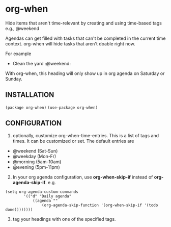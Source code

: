 # org-when
Hide items that aren't time-relevant by creating and using time-based tags e.g., @weekend
 
Agendas can get filled with tasks that can't be completed in the current time context. org-when will hide tasks that aren't doable right now.

For example

* Clean the yard        :@weekend:

With org-when, this heading will only show up in org agenda on Saturday or Sunday.

## INSTALLATION

```(package org-when)```
```(use-package org-when)```

## CONFIGURATION

1. optionally, customize org-when-time-entries. This is a list of tags and times. It can be customized or set.
The default entries are

- @weekend (Sat-Sun)
- @weekday (Mon-Fr)
- @morning (5am-10am)
- @evening (5pm-11pm)

2. In your org agenda configuration, use __org-when-skip-if__ instead of __org-agenda-skip-if__.
e.g.

```
(setq org-agenda-custom-commands
        '(("d" "Daily agenda"
            ((agenda ""
                (org-agenda-skip-function '(org-when-skip-if '(todo done))))))))

```
                      
3. tag your headings with one of the specified tags.

